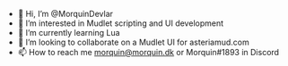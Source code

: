 - 👋 Hi, I’m @MorquinDevlar
- 👀 I’m interested in Mudlet scripting and UI development
- 🌱 I’m currently learning Lua
- 💞️ I’m looking to collaborate on a Mudlet UI for asteriamud.com
- 📫 How to reach me morquin@morquin.dk or Morquin#1893 in Discord

<!---
MorquinDevlar/MorquinDevlar is a ✨ special ✨ repository because its `README.md` (this file) appears on your GitHub profile.
You can click the Preview link to take a look at your changes.
--->
